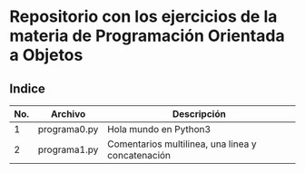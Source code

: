 # Repositorio con los ejercicios de la materia de Programación Orientada a Objetos

## Indice

|No.|Archivo|Descripción|
|--|--|--|
|1|programa0.py|Hola mundo en Python3|
|2|programa1.py|Comentarios multilinea, una linea y concatenación|

